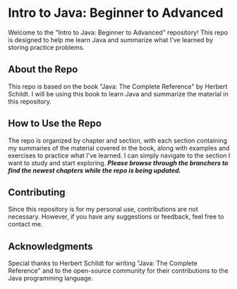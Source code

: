 # Intro to Java: Beginner to Advanced

Welcome to the "Intro to Java: Beginner to Advanced" repository! This repo is designed to help me learn Java and summarize what I've learned by storing practice problems.

## About the Repo

This repo is based on the book "Java: The Complete Reference" by Herbert Schildt. I will be using this book to learn Java and summarize the material in this repository. 

## How to Use the Repo

The repo is organized by chapter and section, with each section containing my summaries of the material covered in the book, along with examples and exercises to practice what I've learned. I can simply navigate to the section I want to study and start exploring. ***Please browse through the branchers to find the newest chapters while the repo is being updated.***

## Contributing

Since this repository is for my personal use, contributions are not necessary. However, if you have any suggestions or feedback, feel free to contact me.

## Acknowledgments

Special thanks to Herbert Schildt for writing "Java: The Complete Reference" and to the open-source community for their contributions to the Java programming language.

